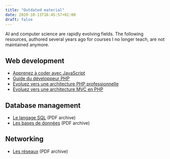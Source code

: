 ```yaml
---
title: "Outdated material"
date: 2020-10-13T16:45:57+02:00
draft: false
---
```


AI and computer science are rapidly evolving fields. The following resources, authored several years ago for courses I no longer teach, are not maintained anymore.

## Web development

- [Apprenez à coder avec JavaScript](https://openclassrooms.com/fr/courses/2984401-apprenez-a-coder-avec-javascript)
- [Guide du développeur PHP](https://bpesquet.gitbooks.io/guide-developpeur-php/)
- [Evoluez vers une architecture PHP professionnelle](https://openclassrooms.com/fr/courses/2560666-evoluez-vers-une-architecture-php-professionnelle-avec-silex)
- [Evoluez vers une architecture MVC en PHP](https://bpesquet.developpez.com/tutoriels/php/evoluer-architecture-mvc/)

## Database management

- [Le langage SQL](/pub/cours_sql.zip) (PDF archive)
- [Les bases de données](/pub/cours_sgbd.zip) (PDF archive)

## Networking

- [Les réseaux](/pub/cours_reseaux.zip) (PDF archive)
